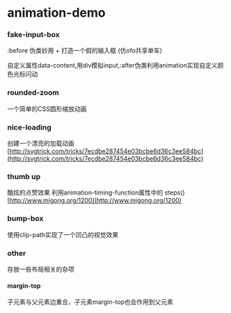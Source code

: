 # animation-demo


### fake-input-box
:before 伪类妙用 + 打造一个假的输入框 (仿ofo共享单车)

自定义属性data-content,用div模拟input,:after伪类利用animation实现自定义颜色光标闪动

### rounded-zoom
一个简单的CSS圆形缩放动画


### nice-loading
创建一个漂亮的加载动画
[http://svgtrick.com/tricks/7ecdbe287454e03bcbe6d36c3ee584bc](http://svgtrick.com/tricks/7ecdbe287454e03bcbe6d36c3ee584bc)


### thumb up
酷炫的点赞效果
利用animation-timing-function属性中的 steps()
[http://www.migong.org/1200](http://www.migong.org/1200)


### bump-box
使用clip-path实现了一个凹凸的视觉效果

### other
存放一些布局相关的杂项



#### margin-top
子元素与父元素边重合，子元素margin-top也会作用到父元素